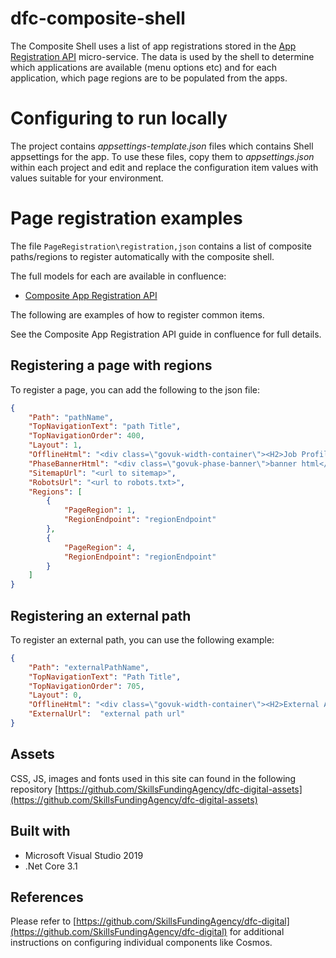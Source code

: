 # dfc-composite-shell

The Composite Shell uses a list of app registrations stored in the [App Registration API](https://skillsfundingagency.atlassian.net/wiki/spaces/DFC/pages/2075001237/CUI+appRegistry+API) micro-service. The data is used by the shell to determine which applications are available (menu options etc) and for each application, which page regions are to be populated from the apps.

# Configuring to run locally

The project contains *appsettings-template.json* files which contains Shell appsettings for the app. To use these files, copy them to *appsettings.json* within each project and edit and replace the configuration item values with values suitable for your environment.

# Page registration examples

The file `PageRegistration\registration,json` contains a list of composite paths/regions to register automatically with the composite shell.

The full models for each are available in confluence:

* [Composite App Registration API](https://skillsfundingagency.atlassian.net/wiki/spaces/DFC/pages/2075001237/CUI+appRegistry+API)

The following are examples of how to register common items.

See the Composite App Registration API guide in confluence for full details.

## Registering a page with regions

To register a page, you can add the following to the json file:

```json
{
    "Path": "pathName",
    "TopNavigationText": "path Title",
    "TopNavigationOrder": 400,
    "Layout": 1,
    "OfflineHtml": "<div class=\"govuk-width-container\"><H2>Job Profile Service Unavailable</H2></div>",
    "PhaseBannerHtml": "<div class=\"govuk-phase-banner\">banner html</div>",
    "SitemapUrl": "<url to sitemap>",
    "RobotsUrl": "<url to robots.txt>",
    "Regions": [
        {
            "PageRegion": 1,
            "RegionEndpoint": "regionEndpoint"
        },
        {
            "PageRegion": 4,
            "RegionEndpoint": "regionEndpoint"
        }
    ]
}
```

## Registering an external path

To register an external path,  you can use the following example:

```json
{
    "Path": "externalPathName",
    "TopNavigationText": "Path Title",
    "TopNavigationOrder": 705,
    "Layout": 0,
    "OfflineHtml": "<div class=\"govuk-width-container\"><H2>External App is Unavailable</H2></div>",
    "ExternalUrl":  "external path url"
}
```

## Assets

CSS, JS, images and fonts used in this site can found in the following repository [https://github.com/SkillsFundingAgency/dfc-digital-assets](https://github.com/SkillsFundingAgency/dfc-digital-assets)

## Built with

* Microsoft Visual Studio 2019
* .Net Core 3.1

## References

Please refer to [https://github.com/SkillsFundingAgency/dfc-digital](https://github.com/SkillsFundingAgency/dfc-digital) for additional instructions on configuring individual components like Cosmos.
